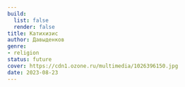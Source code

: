 ```yaml
---
build:
  list: false
  render: false
title: Катихизис
author: Давыденков
genre:
- religion
status: future
cover: https://cdn1.ozone.ru/multimedia/1026396150.jpg
date: 2023-08-23
---
```


